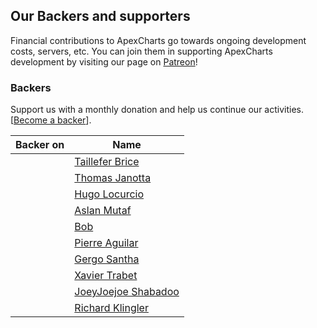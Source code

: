 

## Our Backers and supporters

Financial contributions to ApexCharts go towards ongoing development costs, servers, etc. You can join them in supporting ApexCharts development by visiting our page on [Patreon](patreon.com/junedchhipa)!


### Backers
Support us with a monthly donation and help us continue our activities. [[Become a backer](https://www.patreon.com/join/junedchhipa/checkout?rid=3043800)].

Backer on | Name
-----|-----
<img src="https://apexcharts.com/media/patron.png" width="16" height="16" /> | <a href="https://www.patreon.com/user/creators?u=10265776" target="_blank">Taillefer Brice</a>
<img src="https://apexcharts.com/media/patron.png" width="16" height="16" /> | <a href="https://www.patreon.com/user/creators?u=17096169" target="_blank">Thomas Janotta</a>
<img src="https://apexcharts.com/media/patron.png" width="16" height="16" /> | <a href="https://www.patreon.com/calinou/creators" target="_blank">Hugo Locurcio</a>
<img src="https://apexcharts.com/media/patron.png" width="16" height="16" /> | <a href="https://www.patreon.com/user/creators?u=25422807" target="_blank">Aslan Mutaf</a>
<img src="https://apexcharts.com/media/patron.png" width="16" height="16" /> | <a href="https://www.patreon.com/user/creators?u=3900260" target="_blank">Bob</a>
<img src="https://apexcharts.com/media/patron.png" width="16" height="16" /> | <a href="https://www.patreon.com/user/creators?u=15111755" target="_blank">Pierre Aguilar</a>
<img src="https://c10.patreonusercontent.com/3/eyJ3IjoyMDB9/patreon-media/p/user/11313403/3f4cbd5acdc24f309482cfbf23bfcd81/1.jpe?token-time=2145916800&token-hash=sCMYDL4SDg2xLm64lAWWrM_IyTT6nln8ecgBqvThZeA%3D" width="16" height="16" /> | <a href="https://www.patreon.com/user/creators?u=11313403" target="_blank">Gergo Santha</a>
<img src="https://apexcharts.com/media/patron.png" width="16" height="16" /> | <a href="https://www.patreon.com/user/creators?u=10458746" target="_blank">Xavier Trabet</a>
<img src="https://apexcharts.com/media/patron.png" width="16" height="16" /> | <a href="https://www.patreon.com/user/creators?u=16515478" target="_blank">JoeyJoejoe Shabadoo</a>
<img src="https://apexcharts.com/media/patron.png" width="16" height="16" /> | <a href="https://www.patreon.com/user/creators?u=21350037" target="_blank">Richard Klingler</a>
